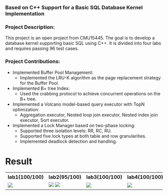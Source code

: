 ### Based on C++ Support for a Basic SQL Database Kernel Implementation

### Project Description:
This project is an open project from CMU15445. The goal is to develop a database kernel supporting basic SQL using C++. It is divided into four labs and requires passing 96 test cases.

### Project Contributions:
+ Implemented Buffer Pool Management: 
  + Implemented the LRU-K algorithm as the page replacement strategy for the Buffer Pool. 
+ Implemented B+ tree Index: 
  + Used the crabbing protocol to achieve concurrent operations on the B+ tree.
+ Implemented a Volcano model-based query executor with TopN optimization: 
  + Aggregation executor, Nested loop join executor, Nested index join executor, Sort executor.
+ Implemented a Lock Manager based on two-phase locking: 
  + Supported three isolation levels: RR, RC, RU.
  + Supported five lock types at both table and row granularities.
  + Implemented deadlock detection and handling.
   
  

# Result

<table style="table-layout:fixed; width:100%;">
<tr>
<th style="width:25%;">lab1(100/100)</th>
<th style="width:25%;">lab2(95/100)</th>  
<th style="width:25%;">lab3(100/100)</th>
<th style="width:25%;">lab4(100/100)</th>
</tr>

<tr>
<td style="width:25%;">
<img src="https://github.com/jiangwel/bustub/assets/84135487/8d4b5fde-656f-4fe1-8b38-13513ee405e2" style="max-width:100%;">
</td>
<td style="width:25%;">
<img src="https://github.com/jiangwel/bustub/assets/84135487/0ee0505b-b17a-4580-a056-55d94b8c57b8" style="max-width:20%;">
<img src="https://github.com/jiangwel/bustub/assets/84135487/8dd069c2-aa17-4e85-bdb5-ec78258163fb" style="max-width:20%;">
</td>
<td style="width:20%;">
<img src="https://github.com/jiangwel/bustub/assets/84135487/7e191ae2-c3bc-4073-aa6e-142cf2b92862" style="max-width:100%;">
</td>
<td style="width:35%;">
<img src="https://github.com/jiangwel/bustub/assets/84135487/68b0ac2f-5a22-4589-8768-29d6929d10cd" style="max-width:100%;">
</td>
</tr>
</table>

